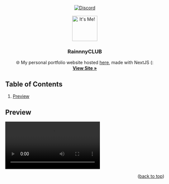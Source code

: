 <a id="readme-top"></a>

<!-- Shields -->
<div align="center">
    <a href="https://discord.rainnny.club">
        <img src="https://img.shields.io/discord/827863713855176755?style=flat&colorA=000000&colorB=000000&label=discord&logo=discord&logoColor=FFFFFF" alt="Discord">
    </a>
</div>

<!-- Greeting -->
<br />
<div align="center">
    <a href="https://rainnny.club">
        <img src="https://cdn.rainnny.club/me.png" alt="It's Me!" width="80" height="80">
    </a>

  <h3 align="center">RainnnyCLUB</h3>
  <p align="center">
      🌐 My personal portfolio website hosted <a href="https://rainnny.club">here</a>, made with NextJS (:
      <br />
      <a href="https://rainnny.club"><strong>View Site »</strong></a>
      <br />
  </p>
</div>

<!-- Table of Contents -->

## Table of Contents
1. [Preview](#preview)

<!-- Preview -->
## Preview
![Site Preview](https://cdn.rainnny.club/y3QzoDK0.mp4)

<p align="right">(<a href="#readme-top">back to top</a>)</p>